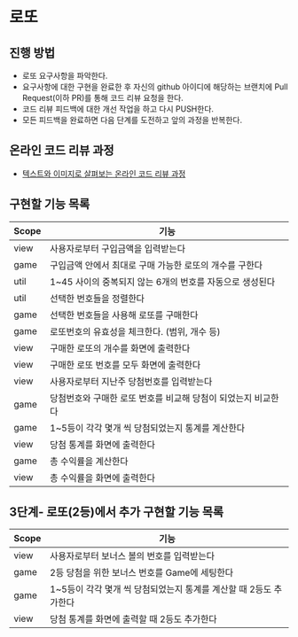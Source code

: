 # 로또
## 진행 방법
* 로또 요구사항을 파악한다.
* 요구사항에 대한 구현을 완료한 후 자신의 github 아이디에 해당하는 브랜치에 Pull Request(이하 PR)를 통해 코드 리뷰 요청을 한다.
* 코드 리뷰 피드백에 대한 개선 작업을 하고 다시 PUSH한다.
* 모든 피드백을 완료하면 다음 단계를 도전하고 앞의 과정을 반복한다.

## 온라인 코드 리뷰 과정
* [텍스트와 이미지로 살펴보는 온라인 코드 리뷰 과정](https://github.com/next-step/nextstep-docs/tree/master/codereview)


## 구현할 기능 목록
|Scope|기능|
|---|---|
|view|사용자로부터 구입금액을 입력받는다
|game|구입금액 안에서 최대로 구매 가능한 로또의 개수를 구한다
|util|1~45 사이의 중복되지 않는 6개의 번호를 자동으로 생성된다
|util|선택한 번호들을 정렬한다
|game|선택한 번호들을 사용해 로또를 구매한다
|game|로또번호의 유효성을 체크한다. (범위, 개수 등)
|view|구매한 로또의 개수를 화면에 출력한다
|view|구매한 로또 번호를 모두 화면에 출력한다
|view|사용자로부터 지난주 당첨번호를 입력받는다
|game|당첨번호와 구매한 로또 번호를 비교해 당첨이 되었는지 비교한다
|game|1~5등이 각각 몇개 씩 당첨되었는지 통계를 계산한다
|view|당첨 통계를 화면에 출력한다
|game|총 수익률을 계산한다
|view|총 수익률을 화면에 출력한다

## 3단계- 로또(2등)에서 추가 구현할 기능 목록
|Scope|기능|
|---|---|
|view|사용자로부터 보너스 볼의 번호를 입력받는다
|game|2등 당첨을 위한 보너스 번호를 Game에 세팅한다
|game|1~5등이 각각 몇개 씩 당첨되었는지 통계를 계산할 때 2등도 추가한다
|view|당첨 통계를 화면에 출력할 때 2등도 추가한다